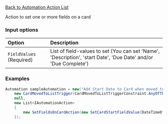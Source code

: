 [Back to Automation Action List](Automation-Engine#actions)

Action to set one or more fields on a card

### Input options
| Option| Description |
|:---|:---|
| `FieldValues` (Required) | List of field-values to set (You can set 'Name', 'Description', 'start Date', 'Due Date' and/or 'Due Complete') | 

### Examples

```cs
Automation sampleAutomation = new("Add Start Date to Card when moved to any of the Work in Progress lists",
    new CardMovedToListTrigger(CardMovedToListTriggerConstraint.AnyOfTheseListsAreMovedTo, "In Progress", "Review", "Test", "Deploy") { TreatListNameAsId = true },
    null,
    new List<IAutomationAction>
    {
        new SetFieldsOnCardAction(new SetCardStartFieldValue(DateTimeOffset.UtcNow))
    });
```